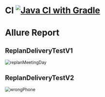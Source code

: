 # CI [![Java CI with Gradle](https://github.com/TamaraSibileva/hw5_patterns/actions/workflows/gradle.yml/badge.svg)](https://github.com/TamaraSibileva/hw5_patterns/actions/workflows/gradle.yml)
# Allure Report 
## ReplanDeliveryTestV1
![replanMeetingDay](https://github.com/user-attachments/assets/c3b8244c-e321-4774-acd4-d8838b6ec82b)
## ReplanDeliveryTestV2
![wrongPhone](https://github.com/user-attachments/assets/55d58f13-f363-4c0e-8376-fef536faef23)
